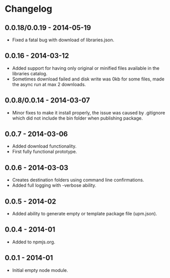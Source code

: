 ﻿Changelog
============

## 0.0.18/0.0.19 - 2014-05-19
- Fixed a fatal bug with download of libraries.json.

## 0.0.16 - 2014-03-12
- Added support for having only original or minified files available in the libraries catalog.
- Sometimes download failed and disk write was 0kb for some files, made the async run at max 2 downloads.

## 0.0.8/0.0.14 - 2014-03-07
- Minor fixes to make it install properly, the issue was caused by .gitignore which did not include the bin folder when publishing package.

## 0.0.7 - 2014-03-06
- Added download functionality.
- First fully functional prototype.

## 0.0.6 - 2014-03-03
- Creates destination folders using command line confirmations.
- Added full logging with -verbose ability.

## 0.0.5 - 2014-02
- Added ability to generate empty or template package file (upm.json).

## 0.0.4 - 2014-01
- Added to npmjs.org.

## 0.0.1 - 2014-01
- Initial empty node module.